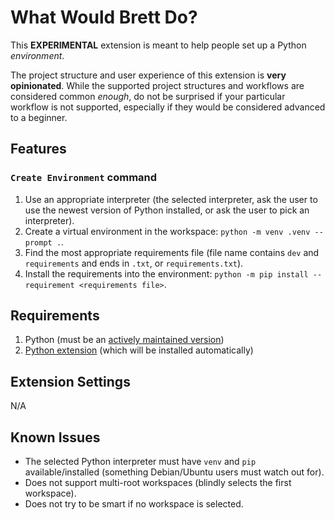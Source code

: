 # What Would Brett Do?

This **EXPERIMENTAL** extension is meant to help people set up a Python _environment_.

The project structure and user experience of this extension is **very opinionated**. While the supported project structures and workflows are considered common _enough_, do not be surprised if your particular workflow is not supported, especially if they would be considered advanced to a beginner.

## Features

### `Create Environment` command

1. Use an appropriate interpreter (the selected interpreter, ask the user to use the newest version of Python installed, or ask the user to pick an interpreter).
1. Create a virtual environment in the workspace: `python -m venv .venv --prompt .`.
2. Find the most appropriate requirements file (file name contains `dev` and `requirements` and ends in `.txt`, or `requirements.txt`).
3. Install the requirements into the environment: `python -m pip install --requirement <requirements file>`.

## Requirements

1. Python (must be an [actively maintained version](https://devguide.python.org/#status-of-python-branches))
2. [Python extension](https://marketplace.visualstudio.com/items?itemName=ms-python.python) (which will be installed automatically)

## Extension Settings

N/A

## Known Issues

- The selected Python interpreter must have `venv` and `pip` available/installed (something Debian/Ubuntu users must watch out for).
- Does not support multi-root workspaces (blindly selects the first workspace).
- Does not try to be smart if no workspace is selected.
